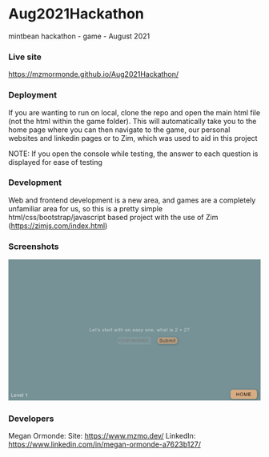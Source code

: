 # Aug2021Hackathon
mintbean hackathon - game - August 2021

### Live site

https://mzmormonde.github.io/Aug2021Hackathon/

### Deployment

If you are wanting to run on local, clone the repo and open the main html file (not the html within the game folder). 
This will automatically take you to the home page where you can then navigate to the game, our personal websites and linkedin pages
or to Zim, which was used to aid in this project

NOTE: If you open the console while testing, the answer to each question is displayed for ease of testing

### Development

Web and frontend development is a new area, and games are a completely unfamiliar area for us, so this is a pretty simple
html/css/bootstrap/javascript based project with the use of Zim (https://zimjs.com/index.html)

### Screenshots
![Level 1](Images/Picture1.png)

### Developers

Megan Ormonde: 
Site: https://www.mzmo.dev/
LinkedIn: https://www.linkedin.com/in/megan-ormonde-a7623b127/
